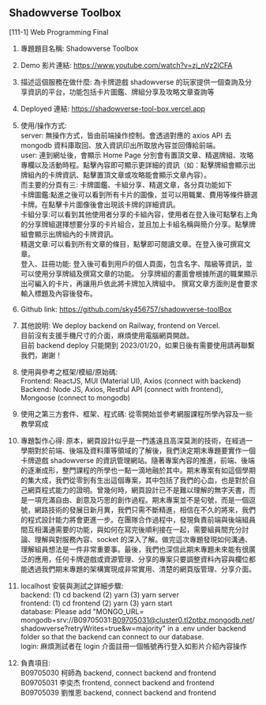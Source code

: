 ## Shadowverse Toolbox

[111-1] Web Programming Final  
1. 專題題目名稱: Shadowverse Toolbox  
2. Demo 影片連結: https://www.youtube.com/watch?v=zj_nVz2lCFA
3. 描述這個服務在做什麼: 
    為卡牌遊戲 shadowverse 的玩家提供一個查詢及分享資訊的平台，功能包括卡片圖鑑、牌組分享及攻略文章查詢等  
4. Deployed 連結: https://shadowverse-tool-box.vercel.app  
5. 使用/操作方式:  
    server: 無操作方式，皆由前端操作控制。會透過對應的 axios API 去 mongodb 資料庫取回、放入資訊印出所取放內容並回傳給前端。  
    user: 連到網址後，會顯示 Home Page 分別會有置頂文章、精選牌組、攻略專欄以及活動時程。點擊內容即可顯示更詳細的資訊（如：點擊牌組會顯示出牌組內的卡牌資訊、點擊置頂文章或攻略能會顯示文章內容）。  
    而主要的分頁有三: 卡牌圖鑑、卡組分享、精選文章，各分頁功能如下  
    卡牌圖鑑:點進之後可以看到所有卡片的圖像，並可以用職業、費用等條件篩選卡牌。在點擊卡片圖像後會出現該卡牌的詳細資訊。  
    卡組分享:可以看到其他使用者分享的卡組內容，使用者在登入後可點擊右上角的分享牌組選擇想要分享的卡片組合，並且加上卡組名稱與簡介分享。點擊牌組會顯示出牌組內的卡牌資訊。  
    精選文章:可以看到所有文章的條目，點擊即可閱讀文章。在登入後可撰寫文章。  
    登入、註冊功能:
    登入後可看到用戶的個人頁面，包含名字、階級等資訊，並可以使用分享牌組及撰寫文章的功能。
    分享牌組的畫面會根據所選的職業顯示出可編入的卡片，再讓用戶依此將卡牌加入牌組中。
    撰寫文章方面則是會要求輸入標題及內容後發布。
6. Github link: https://github.com/sky456757/shadowverse-toolBox  
7. 其他說明: We deploy backend on Railway, frontend on Vercel.  
    目前沒有支援手機尺寸的介面，麻煩使用電腦網頁開啟。  
    目前 backend deploy 只能開到 2023/01/20，如果日後有需要使用請再聯繫我們，謝謝！  

8. 使用與參考之框架/模組/原始碼:  
    Frontend: ReactJS, MUI (Material UI), Axios (connect with backend)  
    Backend: Node JS, Axios, Restful API (connect with frontend), Mongoose (connect to mongodb)   
9. 使用之第三方套件、框架、程式碼: 從零開始並參考網服課程所學內容及一些教學寫成  
10. 專題製作心得: 
    原本，網頁設計似乎是一門遙遠且高深莫測的技術，在經過一學期對於前端、後端及資料庫等領域的了解後，我們決定期末專題要實作一個卡牌遊戲 shadowverse 的資訊管理網站。隨著專案內容的推進，前端、後端的逐漸成形，整門課程的所學也一點一滴地融於其中。期末專案有如這個學期的集大成，我們從零到有生出這個專案，其中包括了我們的心血，也是對於自己網頁程式能力的證明。曾幾何時，網頁設計已不是難以理解的無字天書，而是一項充滿自由、創意及巧思的創作過程。期末專案並不是句號，而是一個逗號，網路技術的發展日新月異，我們只需不斷精進，相信在不久的將來，我們的程式設計能力將會更進一步。在團隊合作過程中，發現負責前端與後端組員間互相溝通需要的功能，與如何在寫完後順利接在一起，需要組員間充分討論、理解與對服務內容、socket 的深入了解。做完這次專題發現如何溝通、理解組員想法是一件非常重要事。最後，我們也深信此期末專題未來能有很廣泛的應用，任何卡牌遊戲或資源管理、分享的專案只要調整資料內容與欄位都能透過我們期末專題的架構實現成非常實用、清楚的網頁版管理、分享介面。  
    
11. localhost 安裝與測試之詳細步驟:  
    backend: (1) cd backend (2) yarn  (3) yarn server  
    frontend: (1) cd frontend (2) yarn (3) yarn start  
    database: Please add "MONGO_URL= mongodb+srv://B09705031:B09705031@cluster0.tl2ptbz.mongodb.net/shadowverse?retryWrites=true&w=majority" in a .env under backend folder so that the backend can connect to our database.  
    login: 麻煩測試者在 login 介面註冊一個帳號再行登入如影片介紹內容操作  
12. 負責項目:  
    B09705030 柯師為 backend, connect backend and frontend  
    B09705031 李奕杰 frontend, connect backend and frontend  
    B09705039 劉惟恩 backend, connect backend and frontend  